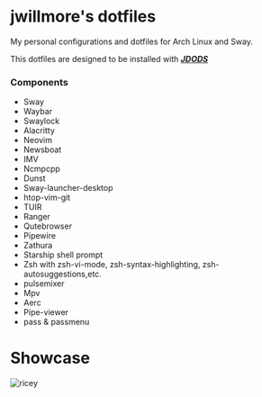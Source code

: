 # jwillmore's dotfiles
My personal configurations and dotfiles for Arch Linux and Sway.

This dotfiles are designed to be installed with [***JDODS***](https://github.com/jwillmore/jdods)

### Components
- Sway 
- Waybar
- Swaylock
- Alacritty
- Neovim
- Newsboat
- IMV
- Ncmpcpp
- Dunst
- Sway-launcher-desktop
- htop-vim-git
- TUIR
- Ranger
- Qutebrowser
- Pipewire
- Zathura
- Starship shell prompt
- Zsh with zsh-vi-mode, zsh-syntax-highlighting, zsh-autosuggestions,etc.
- pulsemixer
- Mpv
- Aerc
- Pipe-viewer
- pass & passmenu

# Showcase
![ricey](https://user-images.githubusercontent.com/92748037/166128794-10353d42-cfa4-465b-a508-d1faf3b3de9b.png)
